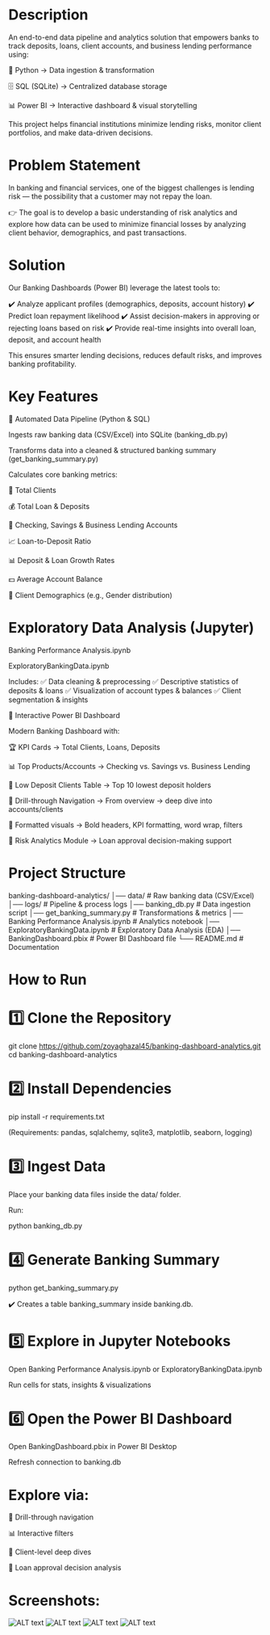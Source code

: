 # Description
An end-to-end data pipeline and analytics solution that empowers banks to track deposits, loans, client accounts, and business lending performance using:

🐍 Python → Data ingestion & transformation

🗄️ SQL (SQLite) → Centralized database storage

📊 Power BI → Interactive dashboard & visual storytelling

This project helps financial institutions minimize lending risks, monitor client portfolios, and make data-driven decisions.

# Problem Statement

In banking and financial services, one of the biggest challenges is lending risk — the possibility that a customer may not repay the loan.

👉 The goal is to develop a basic understanding of risk analytics and explore how data can be used to minimize financial losses by analyzing client behavior, demographics, and past transactions.

# Solution

Our Banking Dashboards (Power BI) leverage the latest tools to:

✔️ Analyze applicant profiles (demographics, deposits, account history)
✔️ Predict loan repayment likelihood
✔️ Assist decision-makers in approving or rejecting loans based on risk
✔️ Provide real-time insights into overall loan, deposit, and account health

This ensures smarter lending decisions, reduces default risks, and improves banking profitability.

# Key Features
🔹 Automated Data Pipeline (Python & SQL)

Ingests raw banking data (CSV/Excel) into SQLite (banking_db.py)

Transforms data into a cleaned & structured banking summary (get_banking_summary.py)

Calculates core banking metrics:

👥 Total Clients

💰 Total Loan & Deposits

🏦 Checking, Savings & Business Lending Accounts

📈 Loan-to-Deposit Ratio

📊 Deposit & Loan Growth Rates

💵 Average Account Balance

🚻 Client Demographics (e.g., Gender distribution)

# Exploratory Data Analysis (Jupyter)

Banking Performance Analysis.ipynb

ExploratoryBankingData.ipynb

Includes:
✅ Data cleaning & preprocessing
✅ Descriptive statistics of deposits & loans
✅ Visualization of account types & balances
✅ Client segmentation & insights

🔹 Interactive Power BI Dashboard

Modern Banking Dashboard with:

🏆 KPI Cards → Total Clients, Loans, Deposits

📊 Top Products/Accounts → Checking vs. Savings vs. Business Lending

🛑 Low Deposit Clients Table → Top 10 lowest deposit holders

🔎 Drill-through Navigation → From overview → deep dive into accounts/clients

🎨 Formatted visuals → Bold headers, KPI formatting, word wrap, filters

🔐 Risk Analytics Module → Loan approval decision-making support

# Project Structure
banking-dashboard-analytics/
│── data/                          # Raw banking data (CSV/Excel)
│── logs/                          # Pipeline & process logs
│── banking_db.py                  # Data ingestion script
│── get_banking_summary.py         # Transformations & metrics
│── Banking Performance Analysis.ipynb  # Analytics notebook
│── ExploratoryBankingData.ipynb   # Exploratory Data Analysis (EDA)
│── BankingDashboard.pbix          # Power BI Dashboard file
└── README.md                      # Documentation

# How to Run
# 1️⃣ Clone the Repository
git clone https://github.com/zoyaghazal45/banking-dashboard-analytics.git
cd banking-dashboard-analytics

# 2️⃣ Install Dependencies
pip install -r requirements.txt


(Requirements: pandas, sqlalchemy, sqlite3, matplotlib, seaborn, logging)

# 3️⃣ Ingest Data

Place your banking data files inside the data/ folder.

Run:

python banking_db.py

# 4️⃣ Generate Banking Summary
python get_banking_summary.py


✔️ Creates a table banking_summary inside banking.db.

# 5️⃣ Explore in Jupyter Notebooks

Open Banking Performance Analysis.ipynb or ExploratoryBankingData.ipynb

Run cells for stats, insights & visualizations

# 6️⃣ Open the Power BI Dashboard

Open BankingDashboard.pbix in Power BI Desktop

Refresh connection to banking.db

# Explore via:

📌 Drill-through navigation

📊 Interactive filters

👤 Client-level deep dives

🔐 Loan approval decision analysis

# Screenshots:

![ALT text](images/Home.png)
![ALT text](images/Loan.png)
![ALT text](images/DepositAnalysis.png)
![ALT text](images/Summary.png)
